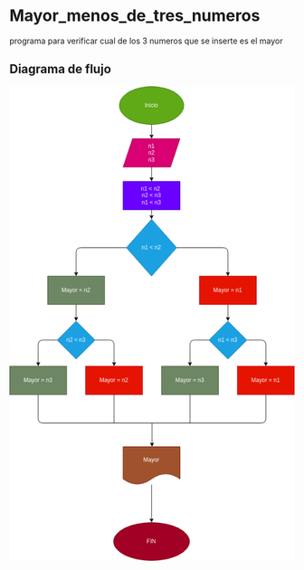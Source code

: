 # Mayor_menos_de_tres_numeros

programa para verificar cual de los 3 numeros que se inserte es el mayor 

## Diagrama de flujo
![DIAGRAMA DE FLUJO](diagrama.png "Diagrama de flujo")
